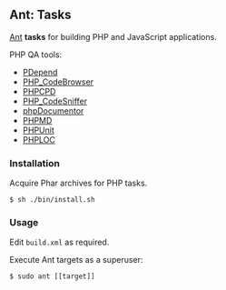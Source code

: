 ## Ant: Tasks

[Ant](http://ant.apache.org/) **tasks** for building PHP and JavaScript applications.

PHP QA tools:

- [PDepend](http://pdepend.org/)
- [PHP_CodeBrowser](https://github.com/Mayflower/PHP_CodeBrowser)
- [PHPCPD](https://github.com/sebastianbergmann/phpcpd)
- [PHP_CodeSniffer](https://github.com/squizlabs/PHP_CodeSniffer)
- [phpDocumentor](http://www.phpdoc.org/)
- [PHPMD](http://phpmd.org/)
- [PHPUnit](https://phpunit.de/)
- [PHPLOC](https://github.com/sebastianbergmann/phploc)

### Installation

Acquire Phar archives for PHP tasks.
    
    $ sh ./bin/install.sh

### Usage

Edit `build.xml` as required.

Execute Ant targets as a superuser:

    $ sudo ant [[target]]
